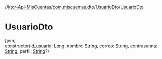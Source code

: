 //[ktor-Api-MisCuentas](../../../index.md)/[com.miscuentas.dto](../index.md)/[UsuarioDto](index.md)/[UsuarioDto](-usuario-dto.md)

# UsuarioDto

[jvm]\
constructor(id_usuario: [Long](https://kotlinlang.org/api/latest/jvm/stdlib/kotlin/-long/index.html), nombre: [String](https://kotlinlang.org/api/latest/jvm/stdlib/kotlin/-string/index.html), correo: [String](https://kotlinlang.org/api/latest/jvm/stdlib/kotlin/-string/index.html), contrasenna: [String](https://kotlinlang.org/api/latest/jvm/stdlib/kotlin/-string/index.html), perfil: [String](https://kotlinlang.org/api/latest/jvm/stdlib/kotlin/-string/index.html)?)
